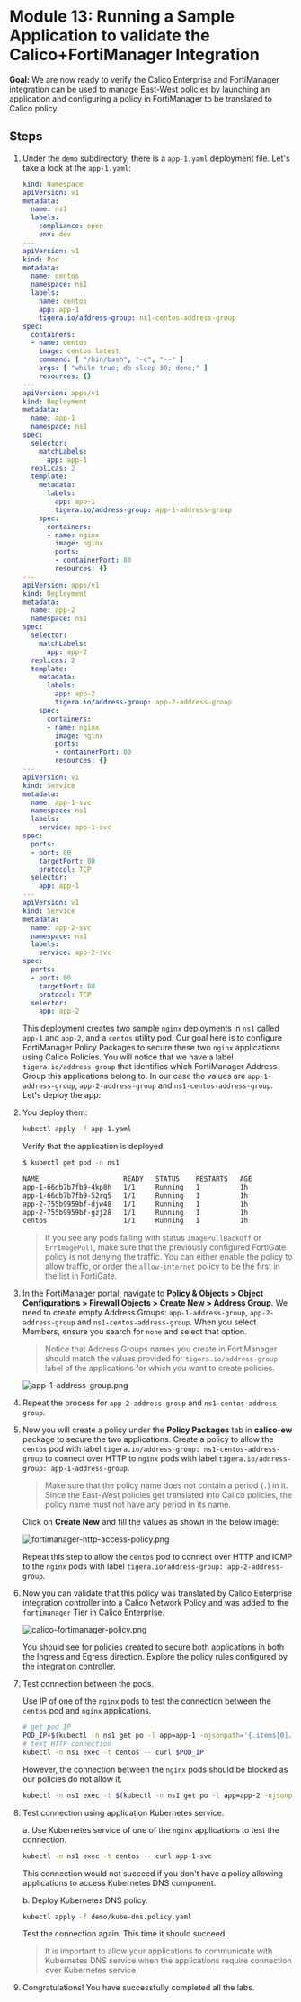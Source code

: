 # Module 13: Running a Sample Application to validate the Calico+FortiManager Integration

**Goal:** We are now ready to verify the Calico Enterprise and FortiManager integration can be used to manage East-West policies by launching an application and configuring a policy in FortiManager to be translated to Calico policy.

## Steps

1. Under the `demo` subdirectory, there is a `app-1.yaml` deployment file. Let's take a look at the `app-1.yaml`:

    ```yaml
    kind: Namespace
    apiVersion: v1
    metadata:
      name: ns1
      labels:
        compliance: open
        env: dev
    ---
    apiVersion: v1
    kind: Pod
    metadata:
      name: centos
      namespace: ns1
      labels:
        name: centos
        app: app-1
        tigera.io/address-group: ns1-centos-address-group
    spec:
      containers:
      - name: centos
        image: centos:latest
        command: [ "/bin/bash", "-c", "--" ]
        args: [ "while true; do sleep 30; done;" ]
        resources: {}
    ---
    apiVersion: apps/v1
    kind: Deployment
    metadata:
      name: app-1
      namespace: ns1
    spec:
      selector:
        matchLabels:
          app: app-1
      replicas: 2
      template:
        metadata:
          labels:
            app: app-1
            tigera.io/address-group: app-1-address-group
        spec:
          containers:
          - name: nginx
            image: nginx
            ports:
            - containerPort: 80
            resources: {}
    ---
    apiVersion: apps/v1
    kind: Deployment
    metadata:
      name: app-2
      namespace: ns1
    spec:
      selector:
        matchLabels:
          app: app-2
      replicas: 2
      template:
        metadata:
          labels:
            app: app-2
            tigera.io/address-group: app-2-address-group
        spec:
          containers:
          - name: nginx
            image: nginx
            ports:
            - containerPort: 80
            resources: {}
    ---
    apiVersion: v1
    kind: Service
    metadata:
      name: app-1-svc
      namespace: ns1
      labels:
        service: app-1-svc
    spec:
      ports:
      - port: 80
        targetPort: 80
        protocol: TCP
      selector:
        app: app-1
    ---
    apiVersion: v1
    kind: Service
    metadata:
      name: app-2-svc
      namespace: ns1
      labels:
        service: app-2-svc
    spec:
      ports:
      - port: 80
        targetPort: 80
        protocol: TCP
      selector:
        app: app-2
    ```

    This deployment creates two sample `nginx` deployments in `ns1` called `app-1` and `app-2`, and a `centos` utility pod. Our goal here is to configure FortiManager Policy Packages to secure these two `nginx` applications using Calico Policies. You will notice that we have a label `tigera.io/address-group` that identifies which FortiManager Address Group this applications belong to. In our case the values are `app-1-address-group`, `app-2-address-group` and `ns1-centos-address-group`. Let's deploy the app:

2. You deploy them:

    ```bash
    kubectl apply -f app-1.yaml
    ```

    Verify that the  application is deployed:

    ```bash
    $ kubectl get pod -n ns1
    
    NAME                     READY   STATUS    RESTARTS   AGE
    app-1-66db7b7fb9-4kp8h   1/1     Running   1          1h
    app-1-66db7b7fb9-52rq5   1/1     Running   1          1h
    app-2-755b9959bf-djw48   1/1     Running   1          1h
    app-2-755b9959bf-gzj28   1/1     Running   1          1h
    centos                   1/1     Running   1          1h
    ```

    >If you see any pods failing with status `ImagePullBackOff` or `ErrImagePull`, make sure that the previously configured FortiGate policy is not denying the traffic. You can either enable the policy to allow traffic, or order the `allow-internet` policy to be the first in the list in FortiGate.

3. In the FortiManager portal, navigate to **Policy & Objects > Object Configurations > Firewall Objects > Create New > Address Group**. We need to create empty Address Groups: `app-1-address-group`, `app-2-address-group` and `ns1-centos-address-group`. When you select Members, ensure you search for `none` and select that option.

    >Notice that Address Groups names you create in FortiManager should match the values provided for `tigera.io/address-group` label of the applications for which you want to create policies.

    ![app-1-address-group.png](../img/app-1-address-group.png)

4. Repeat the process for `app-2-address-group` and `ns1-centos-address-group`.

5. Now you will create a policy under the **Policy Packages**  tab in **calico-ew** package to secure the two applications. Create a policy to allow the `centos` pod with label `tigera.io/address-group: ns1-centos-address-group` to connect over HTTP to `nginx` pods with label `tigera.io/address-group: app-1-address-group`.

    >Make sure that the policy name does not contain a period (`.`) in it. Since the East-West policies get translated into Calico policies, the policy name must not have any period in its name.

    Click on **Create New** and fill the values as shown in the below image:

    ![fortimanager-http-access-policy.png](../img/fortimanager-http-access-policy.png)

    Repeat this step to allow the `centos` pod to connect over HTTP and ICMP to the `nginx` pods with label `tigera.io/address-group: app-2-address-group`.

6. Now you can validate that this policy was translated by Calico Enterprise integration controller into a Calico Network Policy and was added to the `fortimanager` Tier in Calico Enterprise.

    ![calico-fortimanager-policy.png](../img/calico-fortimanager-policy.png)

    You should see for policies created to secure both applications in both the Ingress and Egress direction. Explore the policy rules configured by the integration controller.

7. Test connection between the pods.

    Use IP of one of the `nginx` pods to test the connection between the `centos` pod and `nginx` applications.

    ```bash
    # get pod IP
    POD_IP=$(kubectl -n ns1 get po -l app=app-1 -ojsonpath='{.items[0].status.podIP}')
    # text HTTP connection
    kubectl -n ns1 exec -t centos -- curl $POD_IP
    ```

    However, the connection between the `nginx` pods should be blocked as our policies do not allow it.

    ```bash
    kubectl -n ns1 exec -t $(kubectl -n ns1 get po -l app=app-2 -ojsonpath='{.items[0].metadata.name}') -- curl $POD_IP
    ```

8. Test connection using application Kubernetes service.

    a. Use Kubernetes service of one of the `nginx` applications to test the connection.

    ```bash
    kubectl -n ns1 exec -t centos -- curl app-1-svc
    ```

    This connection would not succeed if you don't have a policy allowing applications to access Kubernetes DNS component.

    b. Deploy Kubernetes DNS policy.

    ```bash
    kubectl apply -f demo/kube-dns.policy.yaml
    ```

    Test the connection again. This time it should succeed.

    >It is important to allow your applications to communicate with Kubernetes DNS service when the applications require connection over Kubernetes service.

9. Congratulations! You have successfully completed all the labs.
